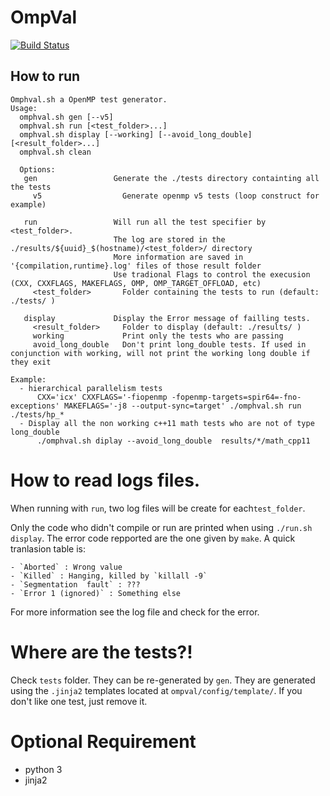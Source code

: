 # OmpVal

[![Build Status](https://travis-ci.org/TApplencourt/OmpVal.svg?branch=master)](https://travis-ci.org/TApplencourt/OmpVal)

## How to run

```
Omphval.sh a OpenMP test generator.
Usage:
  omphval.sh gen [--v5]
  omphval.sh run [<test_folder>...]
  omphval.sh display [--working] [--avoid_long_double] [<result_folder>...]
  omphval.sh clean

  Options:
   gen                 Generate the ./tests directory containting all the tests
     v5                  Generate openmp v5 tests (loop construct for example)

   run                 Will run all the test specifier by <test_folder>.
                       The log are stored in the ./results/${uuid}_$(hostname)/<test_folder>/ directory
                       More information are saved in '{compilation,runtime}.log' files of those result folder
                       Use tradional Flags to control the execusion (CXX, CXXFLAGS, MAKEFLAGS, OMP, OMP_TARGET_OFFLOAD, etc)
     <test_folder>       Folder containing the tests to run (default: ./tests/ )

   display             Display the Error message of failling tests.
     <result_folder>     Folder to display (default: ./results/ )
     working             Print only the tests who are passing
     avoid_long_double   Don't print long_double tests. If used in conjunction with working, will not print the working long double if they exit

Example:
  - hierarchical parallelism tests
      CXX='icx' CXXFLAGS='-fiopenmp -fopenmp-targets=spir64=-fno-exceptions' MAKEFLAGS='-j8 --output-sync=target' ./omphval.sh run ./tests/hp_*
  - Display all the non working c++11 math tests who are not of type long_double
      ./omphval.sh diplay --avoid_long_double  results/*/math_cpp11
```

# How to read logs files.

When running with `run`, two log files will be create for each`test_folder`.
 
Only the code who didn't compile or run are printed when using `./run.sh display`.
The error code repported are the one given by `make`. A quick tranlasion table is:

    - `Aborted` : Wrong value
    - `Killed` : Hanging, killed by `killall -9`
    - `Segmentation  fault` : ???
    - `Error 1 (ignored)` : Something else

For more information see the log file and check for the error.

# Where are the tests?!

Check `tests` folder. They can be re-generated by `gen`.
They are generated using the `.jinja2` templates located at `ompval/config/template/`.
If you don't like one test, just remove it. 

# Optional Requirement
 - python 3
 - jinja2
